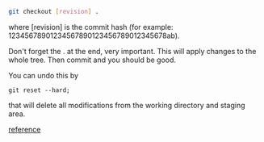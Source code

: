 ```sh
git checkout [revision] .
```

where [revision] is the commit hash (for example: 12345678901234567890123456789012345678ab).

Don't forget the . at the end, very important. This will apply changes to the whole tree. Then commit and you should be good.

You can undo this by

```
git reset --hard; 
```

that will delete all modifications from the working directory and staging area.


[reference](https://stackoverflow.com/questions/2007662/rollback-to-an-old-git-commit-in-a-public-repo)